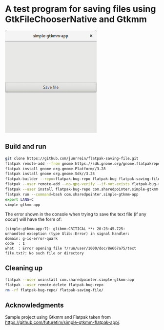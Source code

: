 # A test program for saving files using GtkFileChooserNative and Gtkmm

![Screenshot](screenshot.png)

## Build and run

```bash
git clone https://github.com/junrrein/flatpak-saving-file.git
flatpak remote-add --from gnome https://sdk.gnome.org/gnome.flatpakrepo
flatpak install gnome org.gnome.Platform//3.28
flatpak install gnome org.gnome.Sdk//3.28
flatpak-builder --repo=flatpak-bug-repo flatpak-bug flatpak-saving-file/com.sharedpointer.simple-gtkmm-app.json --force-clean
flatpak --user remote-add --no-gpg-verify --if-not-exists flatpak-bug-repo flatpak-bug-repo
flatpak --user install flatpak-bug-repo com.sharedpointer.simple-gtkmm-app
flatpak run --command=bash com.sharedpointer.simple-gtkmm-app
export LANG=C
simple-gtkmm-app
```

The error shown in the console when trying to save the text file (if any occur) will have the form of:

```
(simple-gtkmm-app:7): glibmm-CRITICAL **: 20:23:45.725: 
unhandled exception (type Glib::Error) in signal handler:
domain: g-io-error-quark
code  : 1
what  : Error opening file ?/run/user/1000/doc/8e667a75/text file.txt?: No such file or directory
```

## Cleaning up

```bash
flatpak --user uninstall com.sharedpointer.simple-gtkmm-app
flatpak --user remote-delete flatpak-bug-repo
rm -rf flatpak-bug-repo/ flatpak-saving-file/
```

## Acknowledgments

Sample project using Gtkmm and Flatpak taken from https://github.com/futuretim/simple-gtkmm-flatpak-app/.
